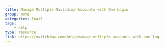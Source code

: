 ```yaml
---
title: Manage Multiple Mailchimp Accounts with One Login
group: note
categories: Email
tags:
    - help
type: resource
link: https://mailchimp.com/help/manage-multiple-accounts-with-one-login/
---
```

